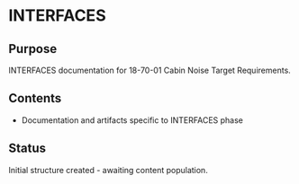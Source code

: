 # INTERFACES

## Purpose
INTERFACES documentation for 18-70-01 Cabin Noise Target Requirements.

## Contents
- Documentation and artifacts specific to INTERFACES phase

## Status
Initial structure created - awaiting content population.

